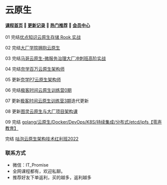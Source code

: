 # 云原生

#### [**课程首页**](../../README.md) 💖 [**更新记录**](./gxjl-2023.md) 💖 [**热门推荐**](./rmtj.md) 💖 [**会员中心**](./vip.md)

01 完结[优点知识云原生存储 Rook 实战](https://youdianzhishi.com/web/course/1025)

02 完结[大厂学院拥抱云原生](https://www.itdachang.com/)

03 完结[马哥云原生-微服务治理大厂冲刺班高阶实战](https://ke.qq.com/course/340397)

04 完结[奈学百万云原生架构师](https://e.naixuejiaoyu.com/detail/term_609691fa9b4e8_1X035N/25)

05 更新[奈学P7云原生架构师](https://e.naixuejiaoyu.com/detail/term_611f52682bd79_hgSAil/25)

06 完结[极客时间云原生训练营0期](https://u.geekbang.org/subject/cloudnative)

07 更新[极客时间云原生训练营3期](https://u.geekbang.org/subject/cloudnative)迭代更新

08 更新[图灵云原生与大厂项目架构课](https://ke.qq.com/course/3855334)

09 完结 [golang/云原生/Docker/DevOps/K8S/持续集成/分布式/etcd/ipfs【零声教育】](https://ke.qq.com/course/3384068)

完结 [咕泡云原生架构技术红利班2022](https://ke.gupaoedu.cn/course/vip/1240)

### 联系方式

-  微信：IT_Promise
-  全网课程都有，欢迎私聊。
-  推荐好友下单返利，买的越多，返利越多
